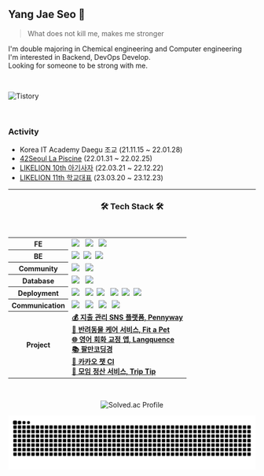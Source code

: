 ## Yang Jae Seo 🤪

> What does not kill me, makes me stronger 
  
I'm double majoring in Chemical engineering and Computer engineering <br/>
I'm interested in Backend, DevOps Develop. <br/>
Looking for someone to be strong with me.

<br/>

![Tistory](https://github-tistory-badge.vercel.app/api/badge?name=jaeseo0519&theme=dark)

<br/>

### Activity
- Korea IT Academy Daegu 조교 (21.11.15 ~ 22.01.28)
- [42Seoul La Piscine](https://jaeseo0519.tistory.com/93) (22.01.31 ~ 22.02.25)
- [LIKELION 10th 아기사자](https://jaeseo0519.tistory.com/130) (22.03.21 ~ 22.12.22)
- [LIKELION 11th 학교대표](https://jaeseo0519.tistory.com/330) (23.03.20 ~ 23.12.23)

<div align="center">
 
* * *
 
<h3 align="center"><b>🛠 Tech Stack 🛠</b></h3>
</br>
<!-- <img src="https://img.shields.io/badge/이름-색상코드?style=flat-square&logo=로고명&logoColor=로고색"/> -->

<table style="border: 0px" width="130">
 <tbody>
  <tr>
   <th><b>FE</b></th>
   <td>
    <img src="https://img.shields.io/badge/HTML5-E34F26?style=flat-square&logo=HTML5&logoColor=white"/> &nbsp
    <img src="https://img.shields.io/badge/CSS3-1572B6?style=flat-square&logo=CSS3&logoColor=white"/> &nbsp 
    <img src="https://img.shields.io/badge/React-61DAFB?style=flat-square&logo=React&logoColor=white"/> &nbsp
   </td>
  <tr/>
  <tr>
   <th><b>BE</b></th>
   <td> 
    <img src="https://img.shields.io/badge/FastAPI-009688?style=flat-square&logo=FastAPI&logoColor=white"/>&nbsp 
    <img src="https://img.shields.io/badge/Spring Boot-6db33f?style=flat-square&logo=Spring Boot&logoColor=white"/>&nbsp
    <img src="https://img.shields.io/badge/RabbitMQ-FF6600?style=flat-square&logo=RabbitMQ&logoColor=white"/>&nbsp
   </td>
  </tr>
  <tr>
   <th><b>Community</b></th>
   <td>
    <img src="https://img.shields.io/badge/42-000000?style=flat-square&logo=42&logoColor=white"/> &nbsp
    <img src="https://img.shields.io/badge/LIKELION-FFA348?style=flat-square&logo=LIKELION&logoColor=white"/>
   </td>
  </tr>
  <tr>
   <th><b>Database</b></th>
   <td>
    <img src="https://img.shields.io/badge/Redis-DC382D?style=flat-square&logo=Redis&logoColor=white"/> &nbsp
    <img src="https://img.shields.io/badge/MySQL-4479A1?style=flat-square&logo=MySQL&logoColor=white"/> &nbsp
   </td>
  </tr>
  <tr>
   <th><b>Deployment</b></th>
   <td>
    <img src="https://img.shields.io/badge/Docker-2496ED?style=flat-square&logo=Docker&logoColor=white"/> &nbsp
    <img src="https://img.shields.io/badge/Naver Cloud Platform-03c75a?style=flat-square&logo=Naver&logoColor=white"/>&nbsp
    <img src="https://img.shields.io/badge/Amazon_AWS-FF9900?style=flat-square&logo=Amazon AWS&logoColor=white"/> &nbsp
    <img src="https://img.shields.io/badge/Github Actions-2888ff?style=flat-square&logo=Github Actions&logoColor=white"/>&nbsp
    <img src="https://img.shields.io/badge/Terraform-844FBA?style=flat&logo=Terraform&logoColor=white"/>&nbsp
    <img src="https://img.shields.io/badge/Nginx-009639?style=flat&logo=Nginx&logoColor=white"/>&nbsp
   </td>
  </tr>
  <tr>
   <th><b>Communication</b></th>
   <td>
    <img src="https://img.shields.io/badge/Jira-0052CC?style=flat-square&logo=Jira&logoColor=white"/> &nbsp
    <img src="https://img.shields.io/badge/Confluence-172B4D?style=flat&logo=Jira&logoColor=white"/> &nbsp
    <img src="https://img.shields.io/badge/Discord-5865F2?style=flat&logo=Discord&logoColor=white"/> &nbsp
    <img src="https://img.shields.io/badge/Notion-000000?style=flat&logo=Notion&logoColor=white"/> &nbsp
   </td>
  </tr>
  <tr>
   <th><b>Project</b></th>
   <td>
    <a href="https://github.com/CollaBu/pennyway-was"><b>💰 지출 관리 SNS 플랫폼, Pennyway</b></a><br/>
    <a href="https://github.com/KCY-Fit-a-Pet/fit-a-pet-server"><b>🐶 반려동물 케어 서비스, Fit a Pet</b></a><br/>
    <a href="https://github.com/Langquence/langquence-was"><b>🌐 영어 회화 교정 앱, Langquence</b></a><br/>
    <a href="https://github.com/80000Coding/80000Coding-Backend"><b>📚 팔만코딩경</b></a><br/>
    <a href="https://github.com/psychology50/kakao-chat-ci"><b>💬 카카오 챗 CI</b></a><br/>
    <a href="https://github.com/psychology50/trip-tip"><b>🧮 모임 정산 서비스, Trip Tip</b></a><br/>
   </td>
  </tr>
 <tbody>
</table>

<br/>

![Solved.ac Profile](http://mazassumnida.wtf/api/v2/generate_badge?boj=0pao0)

<picture>
  <source media="(prefers-color-scheme: dark)" srcset="https://github.com/psychology50/psychology50/blob/output/github-contribution-grid-snake-dark.svg" />
  <source media="(prefers-color-scheme: light)" srcset="https://github.com/psychology50/psychology50/blob/output/github-contribution-grid-snake.svg" />
  <img alt="github-snake" src="https://github.com/psychology50/psychology50/blob/output/github-contribution-grid-snake-dark.svg"/>
</picture>

